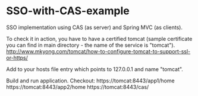 SSO-with-CAS-example
====================

SSO implementation using CAS (as server) and Spring MVC (as clients).

To check it in action, you have to have a certified tomcat (sample certificate you can find in main directory - the name of the service is "tomcat").
http://www.mkyong.com/tomcat/how-to-configure-tomcat-to-support-ssl-or-https/

Add to your hosts file entry which points to 127.0.0.1 and name "tomcat".

Build and run application. Checkout:
https://tomcat:8443/app1/home
https://tomcat:8443/app2/home
https://tomcat:8443/cas/
